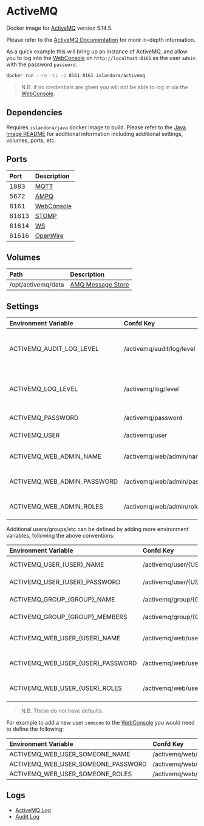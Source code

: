 # ActiveMQ

Docker image for [ActiveMQ] version 5.14.5.

Please refer to the [ActiveMQ Documentation] for more in-depth information.

As a quick example this will bring up an instance of ActiveMQ, and allow you to
log into the [WebConsole] on `http://localhost:8161` as the user `admin` with
the password `password`.

```bash
docker run --rm -ti -p 8161:8161 islandora/activemq
```

> N.B. if no credentials are given you will not be able to log in via the
[WebConsole].

## Dependencies

Requires `islandora/java` docker image to build. Please refer to the
[Java Image README](../java/README.md) for additional information including
additional settings, volumes, ports, etc.

## Ports

| Port  | Description  |
| :---- | :----------- |
| 1883  | [MQTT]       |
| 5672  | [AMPQ]       |
| 8161  | [WebConsole] |
| 61613 | [STOMP]      |
| 61614 | [WS]         |
| 61616 | [OpenWire]   |

## Volumes

| Path               | Description         |
| :----------------- | :------------------ |
| /opt/activemq/data | [AMQ Message Store] |

## Settings

| Environment Variable        | Confd Key                    | Default  | Description                                                                    |
| :-------------------------- | :--------------------------- | :------- | :----------------------------------------------------------------------------- |
| ACTIVEMQ_AUDIT_LOG_LEVEL    | /activemq/audit/log/level    | INFO     | Log level. Possible Values: OFF, FATAL, ERROR, WARN, INFO, DEBUG, TRACE or ALL |
| ACTIVEMQ_LOG_LEVEL          | /activemq/log/level          | INFO     | Log level. Possible Values: OFF, FATAL, ERROR, WARN, INFO, DEBUG, TRACE or ALL |
| ACTIVEMQ_PASSWORD           | /activemq/password           | password | See [Security]: credentials.properties                                         |
| ACTIVEMQ_USER               | /activemq/user               | admin    | See [Security]: credentials.properties                                         |
| ACTIVEMQ_WEB_ADMIN_NAME     | /activemq/web/admin/name     | admin    | See [WebConsole]: jetty-realm.properties                                       |
| ACTIVEMQ_WEB_ADMIN_PASSWORD | /activemq/web/admin/password | password | See [WebConsole]: jetty-realm.properties                                       |
| ACTIVEMQ_WEB_ADMIN_ROLES    | /activemq/web/admin/roles    | admin    | See [WebConsole]: jetty-realm.properties                                       |

Additional users/groups/etc can be defined by adding more environment variables,
following the above conventions:

| Environment Variable              | Confd Key                          | Description                              |
| :-------------------------------- | :--------------------------------- | :--------------------------------------- |
| ACTIVEMQ_USER_{USER}_NAME         | /activemq/user/{USER}/name         | See [Security]: users.properties         |
| ACTIVEMQ_USER_{USER}_PASSWORD     | /activemq/user/{USER}/password     | See [Security]: users.properties         |
| ACTIVEMQ_GROUP_{GROUP}_NAME       | /activemq/group/{GROUP}/name       | See [Security]: groups.properties        |
| ACTIVEMQ_GROUP_{GROUP}_MEMBERS    | /activemq/group/{GROUP}/members    | See [Security]: groups.properties        |
| ACTIVEMQ_WEB_USER_{USER}_NAME     | /activemq/web/user/{USER}/name     | See [WebConsole]: jetty-realm.properties |
| ACTIVEMQ_WEB_USER_{USER}_PASSWORD | /activemq/web/user/{USER}/password | See [WebConsole]: jetty-realm.properties |
| ACTIVEMQ_WEB_USER_{USER}_ROLES    | /activemq/web/user/{USER}/roles    | See [WebConsole]: jetty-realm.properties |

> N.B. These do not have defaults.

For example to add a new user `someone` to the [WebConsole] you would need to
define the following:

| Environment Variable               | Confd Key                           | Value    |
| :--------------------------------- | :---------------------------------- | :------- |
| ACTIVEMQ_WEB_USER_SOMEONE_NAME     | /activemq/web/user/someone/name     | someone  |
| ACTIVEMQ_WEB_USER_SOMEONE_PASSWORD | /activemq/web/user/someone/password | password |
| ACTIVEMQ_WEB_USER_SOMEONE_ROLES    | /activemq/web/user/someone/roles    | admin    |

## Logs

- [ActiveMQ Log]
- [Audit Log]

[ActiveMQ Documentation]: https://activemq.apache.org/components/classic/documentation
[ActiveMQ Log]: https://activemq.apache.org/how-do-i-change-the-logging
[ActiveMQ]: http://activemq.apache.org/
[AMPQ]: https://activemq.apache.org/amqp
[AMQ Message Store]: https://activemq.apache.org/amq-message-store
[Audit Log]: https://activemq.apache.org/audit-logging
[MQTT]: https://activemq.apache.org/mqtt
[OpenWire]: https://activemq.apache.org/openwire
[Security]: https://activemq.apache.org/security
[STOMP]: https://activemq.apache.org/stomp
[WebConsole]: https://activemq.apache.org/web-console
[WS]: https://activemq.apache.org/ws-notification
